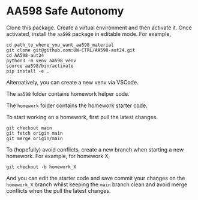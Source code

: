 # AA598 Safe Autonomy

Clone this package.
Create a virtual environment and then activate it. Once activated, install the `aa598` package in editable mode. For example,
```
cd path_to_where_you_want_aa598_material
git clone git@github.com:UW-CTRL/AA598-aut24.git
cd AA598-aut24
python3 -m venv aa598_venv
source aa598/bin/activate
pip install -e .
```
Alternatively, you can create a new venv via VSCode.

The `aa598` folder contains homework helper code.

The `homework` folder contains the homework starter code.

To start working on a homework, first pull the latest changes.
```
git checkout main
git fetch origin main
git merge origin/main
```

To (hopefully) avoid conflicts, create a new branch when starting a new homework. For example, for homework X,
```
git checkout -b homework_X
```
And you can edit the starter code and save commit your changes on the `homework_X` branch whilst keeping the `main` branch clean and avoid merge conflicts when the pull the latest changes.
